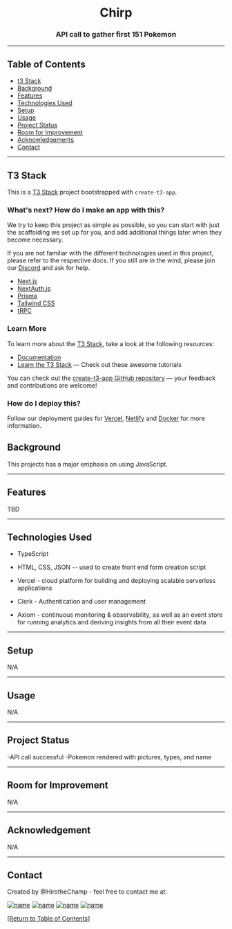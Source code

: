 <h1 align="center">Chirp</h1>



<h3 align="center">API call to gather first 151 Pokemon</h3>

<hr></hr>

## Table of Contents
* [t3 Stack](#t3-stack)
* [Background](#background)
* [Features](#features)
* [Technologies Used](#technologies-used)
* [Setup](#setup)
* [Usage](#usage)
* [Project Status](#project-status)
* [Room for Improvement](#room-for-improvement)
* [Acknowledgements](#acknowledgements)
* [Contact](#contact)

<hr></hr>

## T3 Stack
This is a [T3 Stack](https://create.t3.gg/) project bootstrapped with `create-t3-app`.

<h3> What's next? How do I make an app with this?</h3>

We try to keep this project as simple as possible, so you can start with just the scaffolding we set up for you, and add additional things later when they become necessary.

If you are not familiar with the different technologies used in this project, please refer to the respective docs. If you still are in the wind, please join our [Discord](https://t3.gg/discord) and ask for help.

- [Next.js](https://nextjs.org)
- [NextAuth.js](https://next-auth.js.org)
- [Prisma](https://prisma.io)
- [Tailwind CSS](https://tailwindcss.com)
- [tRPC](https://trpc.io)

<h3>Learn More</h3>

To learn more about the [T3 Stack](https://create.t3.gg/), take a look at the following resources:

- [Documentation](https://create.t3.gg/)
- [Learn the T3 Stack](https://create.t3.gg/en/faq#what-learning-resources-are-currently-available) — Check out these awesome tutorials

You can check out the [create-t3-app GitHub repository](https://github.com/t3-oss/create-t3-app) — your feedback and contributions are welcome!

<h3> How do I deploy this?</h3>

Follow our deployment guides for [Vercel](https://create.t3.gg/en/deployment/vercel), [Netlify](https://create.t3.gg/en/deployment/netlify) and [Docker](https://create.t3.gg/en/deployment/docker) for more information.









## Background

This projects has a major emphasis on using JavaScript.


<hr></hr>

## Features

TBD



<hr></hr>

## Technologies Used

* TypeScript
 
* HTML, CSS, JSON -- used to create front end form creation script
* Vercel - cloud platform for building and deploying scalable serverless applications
* Clerk - Authentication and user management
* Axiom - continuous monitoring & observability, as well as an event store for running analytics and deriving insights from all their event data


<hr></hr>





## Setup

N/A

<hr></hr>

## Usage

N/A




<hr></hr>

## Project Status

-API call successful
-Pokemon rendered with pictures, types, and name

<hr></hr>

## Room for Improvement

N/A


<hr></hr>

## Acknowledgement

N/A


<hr></hr>

## Contact

Created by @HirotheChamp - feel free to contact me at:

[![name](	https://img.shields.io/badge/LinkedIn-0077B5?style=for-the-badge&logo=linkedin&logoColor=white)](https://www.linkedin.com/in/kyle-hiroshi-young/)
[![name](	https://img.shields.io/badge/Facebook-1877F2?style=for-the-badge&logo=facebook&logoColor=white)](https://www.facebook.com/KyleYoungins)
[![name](	https://img.shields.io/badge/Instagram-E4405F?style=for-the-badge&logo=instagram&logoColor=white)](https://www.instagram.com/hirothechamp/)
[![name](https://img.shields.io/badge/Gmail-D14836?style=for-the-badge&logo=gmail&logoColor=white)](mailto:kyleyoungins94@gmail.com)

[[Return to Table of Contents](#Table-of-Contents)]
